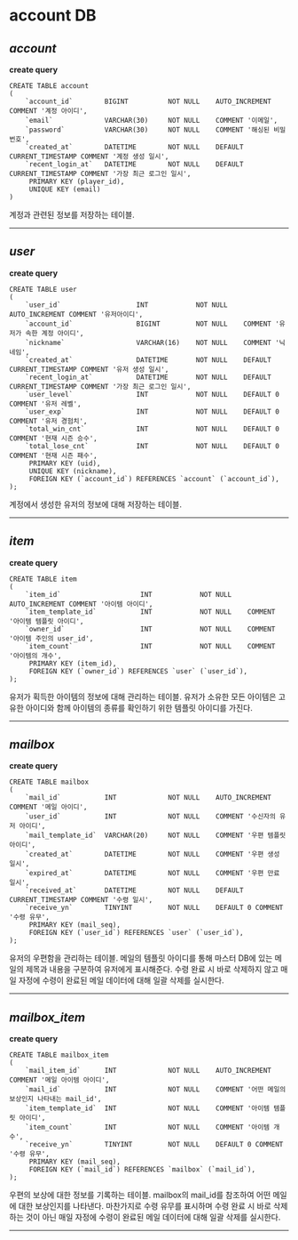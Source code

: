 # __account DB__

## *account*

__create query__
```
CREATE TABLE account
(
    `account_id`        BIGINT          NOT NULL    AUTO_INCREMENT COMMENT '계정 아이디',
    `email`             VARCHAR(30)     NOT NULL    COMMENT '이메일',
    `password`          VARCHAR(30)     NOT NULL    COMMENT '해싱된 비밀번호',
    `created_at`        DATETIME        NOT NULL    DEFAULT CURRENT_TIMESTAMP COMMENT '계정 생성 일시',
    `recent_login_at`   DATETIME        NOT NULL    DEFAULT CURRENT_TIMESTAMP COMMENT '가장 최근 로그인 일시',
     PRIMARY KEY (player_id),
     UNIQUE KEY (email)
)
```

계정과 관련된 정보를 저장하는 테이블.


---



## *user*

__create query__
```
CREATE TABLE user
(
    `user_id`                   INT            NOT NULL    AUTO_INCREMENT COMMENT '유저아이디', 
    `account_id`                BIGINT         NOT NULL    COMMENT '유저가 속한 계정 아이디', 
    `nickname`                  VARCHAR(16)    NOT NULL    COMMENT '닉네임', 
    `created_at`                DATETIME       NOT NULL    DEFAULT CURRENT_TIMESTAMP COMMENT '유저 생성 일시', 
    `recent_login_at`           DATETIME       NOT NULL    DEFAULT CURRENT_TIMESTAMP COMMENT '가장 최근 로그인 일시',
    `user_level`                INT            NOT NULL    DEFAULT 0 COMMENT '유저 레벨', 
    `user_exp`                  INT            NOT NULL    DEFAULT 0 COMMENT '유저 경험치',  
    `total_win_cnt`             INT            NOT NULL    DEFAULT 0 COMMENT '현재 시즌 승수', 
    `total_lose_cnt`            INT            NOT NULL    DEFAULT 0 COMMENT '현재 시즌 패수',
     PRIMARY KEY (uid),
     UNIQUE KEY (nickname),
     FOREIGN KEY (`account_id`) REFERENCES `account` (`account_id`),
);
```
계정에서 생성한 유저의 정보에 대해 저장하는 테이블.


---



## *item*

__create query__
```
CREATE TABLE item
(
    `item_id`                    INT            NOT NULL    AUTO_INCREMENT COMMENT '아이템 아이디',
    `item_template_id`           INT            NOT NULL    COMMENT '아이템 템플릿 아이디',
    `owner_id`                   INT            NOT NULL    COMMENT '아이템 주인의 user_id', 
    `item_count`                 INT            NOT NULL    COMMENT '아이템의 개수',
     PRIMARY KEY (item_id),
     FOREIGN KEY (`owner_id`) REFERENCES `user` (`user_id`),
);
```
유저가 획득한 아이템의 정보에 대해 관리하는 테이블. 유저가 소유한 모든 아이템은 고유한 아이디와 함께 아이템의 종류를 확인하기 위한 템플릿 아이디를 가진다.


---


## *mailbox*

__create query__
```
CREATE TABLE mailbox
(
    `mail_id`           INT             NOT NULL    AUTO_INCREMENT COMMENT '메일 아이디', 
    `user_id`           INT             NOT NULL    COMMENT '수신자의 유저 아이디', 
    `mail_template_id`  VARCHAR(20)     NOT NULL    COMMENT '우편 템플릿 아이디',
    `created_at`        DATETIME        NOT NULL    COMMENT '우편 생성 일시', 
    `expired_at`        DATETIME        NOT NULL    COMMENT '우편 만료 일시', 
    `received_at`       DATETIME        NOT NULL    DEFAULT CURRENT_TIMESTAMP COMMENT '수령 일시', 
    `receive_yn`        TINYINT         NOT NULL    DEFAULT 0 COMMENT '수령 유무',
     PRIMARY KEY (mail_seq),
     FOREIGN KEY (`user_id`) REFERENCES `user` (`user_id`),
);
```
유저의 우편함을 관리하는 테이블. 메일의 템플릿 아이디를 통해 마스터 DB에 있는 메일의 제목과 내용을 구분하여 유저에게 표시해준다. 수령 완료 시 바로 삭제하지 않고
매일 자정에 수령이 완료된 메일 데이터에 대해 일괄 삭제를 실시한다.


---


## *mailbox_item*

__create query__
```
CREATE TABLE mailbox_item
(
    `mail_item_id`      INT             NOT NULL    AUTO_INCREMENT COMMENT '메일 아이템 아이디', 
    `mail_id`           INT             NOT NULL    COMMENT '어떤 메일의 보상인지 나타내는 mail_id', 
    `item_template_id`  INT             NOT NULL    COMMENT '아이템 템플릿 아이디', 
    `item_count`        INT             NOT NULL    COMMENT '아이템 개수', 
    `receive_yn`        TINYINT         NOT NULL    DEFAULT 0 COMMENT '수령 유무',
     PRIMARY KEY (mail_seq),
     FOREIGN KEY (`mail_id`) REFERENCES `mailbox` (`mail_id`),
);
```
우편의 보상에 대한 정보를 기록하는 테이블. mailbox의 mail_id를 참조하여 어떤 메일에 대한 보상인지를 나타낸다. 마찬가지로 수령 유무를 표시하며
수령 완료 시 바로 삭제하는 것이 아닌 매일 자정에 수령이 완료된 메일 데이터에 대해 일괄 삭제를 실시한다.


---




